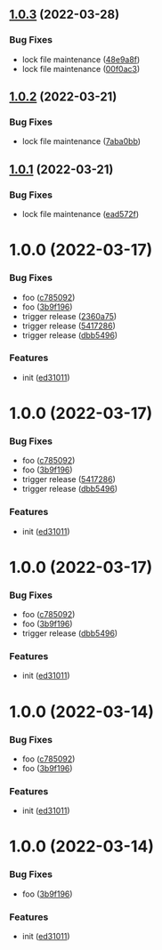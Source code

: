 ## [1.0.3](https://github.com/dword-design/notion-dependency-graph/compare/v1.0.2...v1.0.3) (2022-03-28)


### Bug Fixes

* lock file maintenance ([48e9a8f](https://github.com/dword-design/notion-dependency-graph/commit/48e9a8f92da89f094ea8e20f9b51ba3d3e8e507b))
* lock file maintenance ([00f0ac3](https://github.com/dword-design/notion-dependency-graph/commit/00f0ac3f42bc8bc579fdaf6431f0d449db3fcb60))

## [1.0.2](https://github.com/dword-design/notion-dependency-graph/compare/v1.0.1...v1.0.2) (2022-03-21)


### Bug Fixes

* lock file maintenance ([7aba0bb](https://github.com/dword-design/notion-dependency-graph/commit/7aba0bbc51836678c40e720ce1ff12e91d576559))

## [1.0.1](https://github.com/dword-design/notion-dependency-graph/compare/v1.0.0...v1.0.1) (2022-03-21)


### Bug Fixes

* lock file maintenance ([ead572f](https://github.com/dword-design/notion-dependency-graph/commit/ead572f291f6435c93728d0031aa9fec6c34d5f9))

# 1.0.0 (2022-03-17)


### Bug Fixes

* foo ([c785092](https://github.com/dword-design/notion-dependency-graph/commit/c7850924881099c6de2ca690a64a4509c7177206))
* foo ([3b9f196](https://github.com/dword-design/notion-dependency-graph/commit/3b9f196128db3975a07dcede8ff726e4b4eec3a3))
* trigger release ([2360a75](https://github.com/dword-design/notion-dependency-graph/commit/2360a752256a70dc570ae346674633b2907f3396))
* trigger release ([5417286](https://github.com/dword-design/notion-dependency-graph/commit/5417286b94180168160beb3a434ac3d44c5e21bb))
* trigger release ([dbb5496](https://github.com/dword-design/notion-dependency-graph/commit/dbb5496bb25f18b42c8a99c2b81e42393ea57c0f))


### Features

* init ([ed31011](https://github.com/dword-design/notion-dependency-graph/commit/ed31011d5ce2289a638d7110cf7412bf776d5ca2))

# 1.0.0 (2022-03-17)


### Bug Fixes

* foo ([c785092](https://github.com/dword-design/notion-dependency-graph/commit/c7850924881099c6de2ca690a64a4509c7177206))
* foo ([3b9f196](https://github.com/dword-design/notion-dependency-graph/commit/3b9f196128db3975a07dcede8ff726e4b4eec3a3))
* trigger release ([5417286](https://github.com/dword-design/notion-dependency-graph/commit/5417286b94180168160beb3a434ac3d44c5e21bb))
* trigger release ([dbb5496](https://github.com/dword-design/notion-dependency-graph/commit/dbb5496bb25f18b42c8a99c2b81e42393ea57c0f))


### Features

* init ([ed31011](https://github.com/dword-design/notion-dependency-graph/commit/ed31011d5ce2289a638d7110cf7412bf776d5ca2))

# 1.0.0 (2022-03-17)


### Bug Fixes

* foo ([c785092](https://github.com/dword-design/notion-dependency-graph/commit/c7850924881099c6de2ca690a64a4509c7177206))
* foo ([3b9f196](https://github.com/dword-design/notion-dependency-graph/commit/3b9f196128db3975a07dcede8ff726e4b4eec3a3))
* trigger release ([dbb5496](https://github.com/dword-design/notion-dependency-graph/commit/dbb5496bb25f18b42c8a99c2b81e42393ea57c0f))


### Features

* init ([ed31011](https://github.com/dword-design/notion-dependency-graph/commit/ed31011d5ce2289a638d7110cf7412bf776d5ca2))

# 1.0.0 (2022-03-14)


### Bug Fixes

* foo ([c785092](https://github.com/dword-design/notion-dependency-graph/commit/c7850924881099c6de2ca690a64a4509c7177206))
* foo ([3b9f196](https://github.com/dword-design/notion-dependency-graph/commit/3b9f196128db3975a07dcede8ff726e4b4eec3a3))


### Features

* init ([ed31011](https://github.com/dword-design/notion-dependency-graph/commit/ed31011d5ce2289a638d7110cf7412bf776d5ca2))

# 1.0.0 (2022-03-14)


### Bug Fixes

* foo ([3b9f196](https://github.com/dword-design/notion-dependency-graph/commit/3b9f196128db3975a07dcede8ff726e4b4eec3a3))


### Features

* init ([ed31011](https://github.com/dword-design/notion-dependency-graph/commit/ed31011d5ce2289a638d7110cf7412bf776d5ca2))
